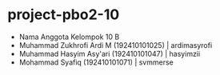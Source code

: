 # project-pbo2-10
- Nama Anggota Kelompok 10 B
- Muhammad Zukhrofi Ardi M (192410101025) | ardimasyrofi
- Muhammad Hasyim Asy'ari  (192410101047) | hasyimzii
- Mohammad Syafiq          (192410101071) | svmmerse
